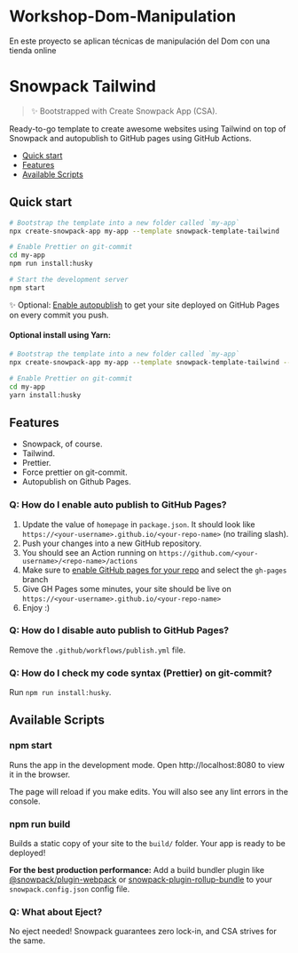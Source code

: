 # Workshop-Dom-Manipulation
En este proyecto se aplican técnicas de manipulación del Dom con una tienda online
# Snowpack Tailwind

> ✨ Bootstrapped with Create Snowpack App (CSA).

Ready-to-go template to create awesome websites using Tailwind on top of Snowpack and autopublish to GitHub pages using GitHub Actions.

- [Quick start](#quick-start)
- [Features](#features)
- [Available Scripts](#available-scripts)

## Quick start

```sh
# Bootstrap the template into a new folder called `my-app`
npx create-snowpack-app my-app --template snowpack-template-tailwind

# Enable Prettier on git-commit
cd my-app
npm run install:husky

# Start the development server
npm start
```

✨ Optional: [Enable autopublish](#q-how-do-i-enable-auto-publish-to-github-pages) to get your site deployed on GitHub Pages on every commit you push.

#### Optional install using Yarn:

```sh
# Bootstrap the template into a new folder called `my-app`
npx create-snowpack-app my-app --template snowpack-template-tailwind --use-yarn

# Enable Prettier on git-commit
cd my-app
yarn install:husky
```

## Features

- Snowpack, of course.
- Tailwind.
- Prettier.
- Force prettier on git-commit.
- Autopublish on Github Pages.

### Q: How do I enable auto publish to GitHub Pages?

1. Update the value of `homepage` in `package.json`. It should look like `https://<your-username>.github.io/<your-repo-name>` (no trailing slash).
1. Push your changes into a new GitHub repository.
1. You should see an Action running on `https://github.com/<your-username>/<repo-name>/actions`
1. Make sure to [enable GitHub pages for your repo](https://docs.github.com/en/free-pro-team@latest/github/working-with-github-pages/configuring-a-publishing-source-for-your-github-pages-site#choosing-a-publishing-source) and select the `gh-pages` branch
1. Give GH Pages some minutes, your site should be live on `https://<your-username>.github.io/<your-repo-name>`
1. Enjoy :)

### Q: How do I disable auto publish to GitHub Pages?

Remove the `.github/workflows/publish.yml` file.

### Q: How do I check my code syntax (Prettier) on git-commit?

Run `npm run install:husky`.

## Available Scripts

### npm start

Runs the app in the development mode.
Open http://localhost:8080 to view it in the browser.

The page will reload if you make edits.
You will also see any lint errors in the console.

### npm run build

Builds a static copy of your site to the `build/` folder.
Your app is ready to be deployed!

**For the best production performance:** Add a build bundler plugin like [@snowpack/plugin-webpack](https://github.com/snowpackjs/snowpack/tree/master/plugins/plugin-webpack) or [snowpack-plugin-rollup-bundle](https://github.com/ParamagicDev/snowpack-plugin-rollup-bundle) to your `snowpack.config.json` config file.

### Q: What about Eject?

No eject needed! Snowpack guarantees zero lock-in, and CSA strives for the same.
